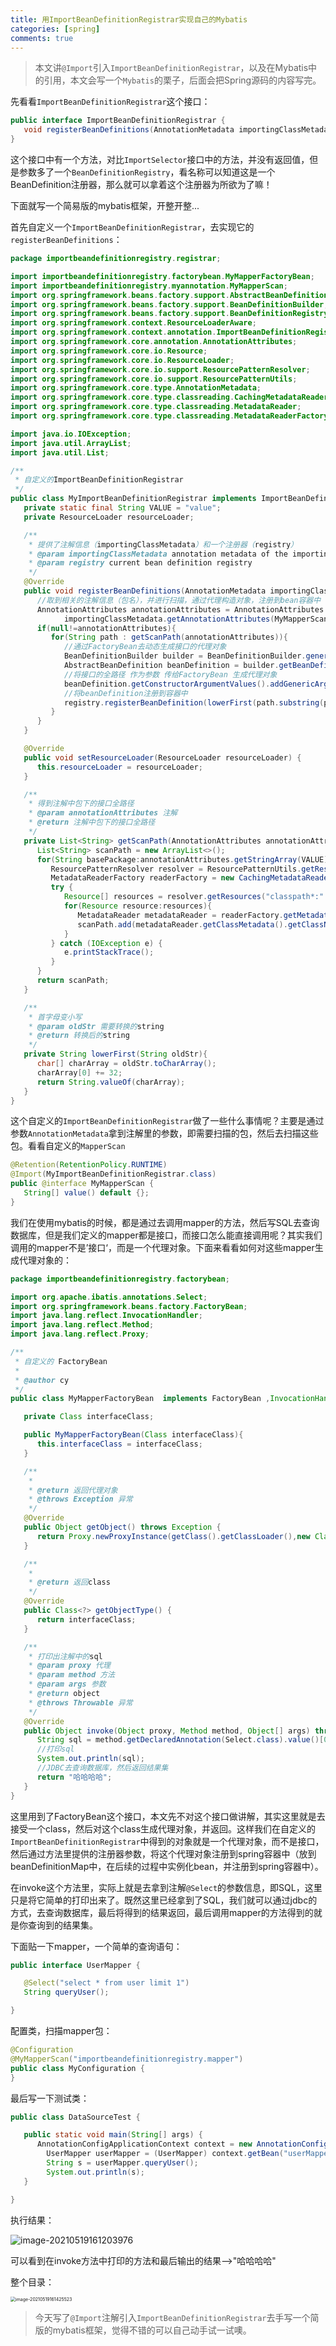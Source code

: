 ```yaml
---
title: 用ImportBeanDefinitionRegistrar实现自己的Mybatis
categories: [spring]
comments: true
---
```


> 本文讲`@Import`引入`ImportBeanDefinitionRegistrar`，以及在Mybatis中的引用，本文会写一个`Mybatis`的栗子，后面会把Spring源码的内容写完。

先看看`ImportBeanDefinitionRegistrar`这个接口：

```java
public interface ImportBeanDefinitionRegistrar {
   void registerBeanDefinitions(AnnotationMetadata importingClassMetadata, BeanDefinitionRegistry registry);
}
```

这个接口中有一个方法，对比`ImportSelector`接口中的方法，并没有返回值，但是参数多了一个`BeanDefinitionRegistry`，看名称可以知道这是一个BeanDefinition注册器，那么就可以拿着这个注册器为所欲为了嘛！

下面就写一个简易版的mybatis框架，开整开整...

首先自定义一个`ImportBeanDefinitionRegistrar`，去实现它的`registerBeanDefinitions`：

```java
package importbeandefinitionregistry.registrar;

import importbeandefinitionregistry.factorybean.MyMapperFactoryBean;
import importbeandefinitionregistry.myannotation.MyMapperScan;
import org.springframework.beans.factory.support.AbstractBeanDefinition;
import org.springframework.beans.factory.support.BeanDefinitionBuilder;
import org.springframework.beans.factory.support.BeanDefinitionRegistry;
import org.springframework.context.ResourceLoaderAware;
import org.springframework.context.annotation.ImportBeanDefinitionRegistrar;
import org.springframework.core.annotation.AnnotationAttributes;
import org.springframework.core.io.Resource;
import org.springframework.core.io.ResourceLoader;
import org.springframework.core.io.support.ResourcePatternResolver;
import org.springframework.core.io.support.ResourcePatternUtils;
import org.springframework.core.type.AnnotationMetadata;
import org.springframework.core.type.classreading.CachingMetadataReaderFactory;
import org.springframework.core.type.classreading.MetadataReader;
import org.springframework.core.type.classreading.MetadataReaderFactory;

import java.io.IOException;
import java.util.ArrayList;
import java.util.List;

/**
 * 自定义的ImportBeanDefinitionRegistrar
 */
public class MyImportBeanDefinitionRegistrar implements ImportBeanDefinitionRegistrar , ResourceLoaderAware {
   private static final String VALUE = "value";
   private ResourceLoader resourceLoader;

   /**
    * 提供了注解信息（importingClassMetadata）和一个注册器（registry）
    * @param importingClassMetadata annotation metadata of the importing class
    * @param registry current bean definition registry
    */
   @Override
   public void registerBeanDefinitions(AnnotationMetadata importingClassMetadata, BeanDefinitionRegistry registry) {
      //取到相关的注解信息（包名），并进行扫描，通过代理构造对象，注册到bean容器中
      AnnotationAttributes annotationAttributes = AnnotationAttributes.fromMap(
            importingClassMetadata.getAnnotationAttributes(MyMapperScan.class.getName()));
      if(null!=annotationAttributes){
         for(String path : getScanPath(annotationAttributes)){
            //通过FactoryBean去动态生成接口的代理对象
            BeanDefinitionBuilder builder = BeanDefinitionBuilder.genericBeanDefinition(MyMapperFactoryBean.class);
            AbstractBeanDefinition beanDefinition = builder.getBeanDefinition();
            //将接口的全路径 作为参数 传给FactoryBean 生成代理对象
            beanDefinition.getConstructorArgumentValues().addGenericArgumentValue(path);
            //将beanDefinition注册到容器中
            registry.registerBeanDefinition(lowerFirst(path.substring(path.lastIndexOf(".")+1)),beanDefinition);
         }
      }
   }

   @Override
   public void setResourceLoader(ResourceLoader resourceLoader) {
      this.resourceLoader = resourceLoader;
   }

   /**
    * 得到注解中包下的接口全路径
    * @param annotationAttributes 注解
    * @return 注解中包下的接口全路径
    */
   private List<String> getScanPath(AnnotationAttributes annotationAttributes){
      List<String> scanPath = new ArrayList<>();
      for(String basePackage:annotationAttributes.getStringArray(VALUE)){
         ResourcePatternResolver resolver = ResourcePatternUtils.getResourcePatternResolver(resourceLoader);
         MetadataReaderFactory readerFactory = new CachingMetadataReaderFactory(resolver);
         try {
            Resource[] resources = resolver.getResources("classpath*:" + basePackage.replace('.', '/') + "/**/*.class");
            for(Resource resource:resources){
               MetadataReader metadataReader = readerFactory.getMetadataReader(resource);
               scanPath.add(metadataReader.getClassMetadata().getClassName());
            }
         } catch (IOException e) {
            e.printStackTrace();
         }
      }
      return scanPath;
   }

   /**
    * 首字母变小写
    * @param oldStr 需要转换的string
    * @return 转换后的string
    */
   private String lowerFirst(String oldStr){
      char[] charArray = oldStr.toCharArray();
      charArray[0] += 32;
      return String.valueOf(charArray);
   }
}
```



这个自定义的`ImportBeanDefinitionRegistrar`做了一些什么事情呢？主要是通过参数`AnnotationMetadata`拿到注解里的参数，即需要扫描的包，然后去扫描这些包。看看自定义的`MapperScan`

```java
@Retention(RetentionPolicy.RUNTIME)
@Import(MyImportBeanDefinitionRegistrar.class)
public @interface MyMapperScan {
   String[] value() default {};
}
```

我们在使用mybatis的时候，都是通过去调用mapper的方法，然后写SQL去查询数据库，但是我们定义的mapper都是接口，而接口怎么能直接调用呢？其实我们调用的mapper不是’接口‘，而是一个代理对象。下面来看看如何对这些mapper生成代理对象的：

```java
package importbeandefinitionregistry.factorybean;

import org.apache.ibatis.annotations.Select;
import org.springframework.beans.factory.FactoryBean;
import java.lang.reflect.InvocationHandler;
import java.lang.reflect.Method;
import java.lang.reflect.Proxy;

/**
 * 自定义的 FactoryBean
 *
 * @author cy
 */
public class MyMapperFactoryBean  implements FactoryBean ,InvocationHandler{

   private Class interfaceClass;

   public MyMapperFactoryBean(Class interfaceClass){
      this.interfaceClass = interfaceClass;
   }

   /**
    *
    * @return 返回代理对象
    * @throws Exception 异常
    */
   @Override
   public Object getObject() throws Exception {
      return Proxy.newProxyInstance(getClass().getClassLoader(),new Class[]{interfaceClass},this);
   }

   /**
    *
    * @return 返回class
    */
   @Override
   public Class<?> getObjectType() {
      return interfaceClass;
   }

   /**
    * 打印出注解中的sql
    * @param proxy 代理
    * @param method 方法
    * @param args 参数
    * @return object
    * @throws Throwable 异常
    */
   @Override
   public Object invoke(Object proxy, Method method, Object[] args) throws Throwable {
      String sql = method.getDeclaredAnnotation(Select.class).value()[0];
      //打印sql
      System.out.println(sql);
      //JDBC去查询数据库，然后返回结果集
      return "哈哈哈哈";
   }
}
```

这里用到了FactoryBean这个接口，本文先不对这个接口做讲解，其实这里就是去接受一个class，然后对这个class生成代理对象，并返回。这样我们在自定义的`ImportBeanDefinitionRegistrar`中得到的对象就是一个代理对象，而不是接口，然后通过方法里提供的注册器参数，将这个代理对象注册到spring容器中（放到beanDefinitionMap中，在后续的过程中实例化bean，并注册到spring容器中）。

在invoke这个方法里，实际上就是去拿到注解`@Select`的参数信息，即SQL，这里只是将它简单的打印出来了。既然这里已经拿到了SQL，我们就可以通过jdbc的方式，去查询数据库，最后将得到的结果返回，最后调用mapper的方法得到的就是你查询到的结果集。

下面贴一下mapper，一个简单的查询语句：

```java
public interface UserMapper {

   @Select("select * from user limit 1")
   String queryUser();

}
```



配置类，扫描mapper包：

```java
@Configuration
@MyMapperScan("importbeandefinitionregistry.mapper")
public class MyConfiguration {
}
```



最后写一下测试类：

```java
public class DataSourceTest {

   public static void main(String[] args) {
      AnnotationConfigApplicationContext context = new AnnotationConfigApplicationContext(MyConfiguration.class);
		UserMapper userMapper = (UserMapper) context.getBean("userMapper");
		String s = userMapper.queryUser();
		System.out.println(s);
   }

}
```

执行结果：

![image-20210519161203976](https://aries-cy.github.io/assets/note_img/result.png)

可以看到在invoke方法中打印的方法和最后输出的结果—>"哈哈哈哈"

整个目录：

<img src="https://aries-cy.github.io/assets/note_img/ml.png" alt="image-20210519161425523" style="zoom:50%;" />

> 今天写了`@Import`注解引入`ImportBeanDefinitionRegistrar`去手写一个简版的mybatis框架，觉得不错的可以自己动手试一试噢。